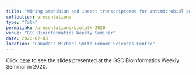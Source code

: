 ```yaml
---
title: "Mining amphibian and insect transcriptomes for antimicrobial peptides"
collection: presentations
type: "Talk"
permalink: /presentations/biotalk-2020
venue: "GSC Bioinformatics Weekly Seminar"
date: 2020-07-03
location: "Canada's Michael Smith Genome Sciences Centre"
---
```


Click [here](https://github.com/dy-lin/msc-thesis/blob/master/BioTalk_2020July3.pdf) to see the slides presented at the GSC Bioinformatics Weekly Seminar in 2020. 
